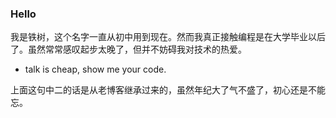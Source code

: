 ### Hello

我是铁树，这个名字一直从初中用到现在。然而我真正接触编程是在大学毕业以后了。虽然常常感叹起步太晚了，但并不妨碍我对技术的热爱。

- talk is cheap, show me your code.

上面这句中二的话是从老博客继承过来的，虽然年纪大了气不盛了，初心还是不能忘。
